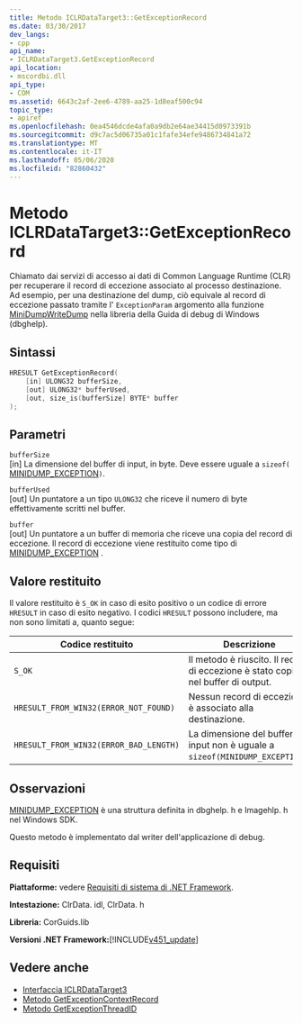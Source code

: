 ```yaml
---
title: Metodo ICLRDataTarget3::GetExceptionRecord
ms.date: 03/30/2017
dev_langs:
- cpp
api_name:
- ICLRDataTarget3.GetExceptionRecord
api_location:
- mscordbi.dll
api_type:
- COM
ms.assetid: 6643c2af-2ee6-4789-aa25-1d8eaf500c94
topic_type:
- apiref
ms.openlocfilehash: 0ea4546dcde4afa0a9db2e64ae34415d0973391b
ms.sourcegitcommit: d9c7ac5d06735a01c1fafe34efe9486734841a72
ms.translationtype: MT
ms.contentlocale: it-IT
ms.lasthandoff: 05/06/2020
ms.locfileid: "82860432"
---
```

# <a name="iclrdatatarget3getexceptionrecord-method"></a>Metodo ICLRDataTarget3::GetExceptionRecord
Chiamato dai servizi di accesso ai dati di Common Language Runtime (CLR) per recuperare il record di eccezione associato al processo destinazione. Ad esempio, per una destinazione del dump, ciò equivale al record di eccezione passato tramite l' `ExceptionParam` argomento alla funzione [MiniDumpWriteDump](/windows/desktop/api/minidumpapiset/nf-minidumpapiset-minidumpwritedump) nella libreria della Guida di debug di Windows (dbghelp).  
  
## <a name="syntax"></a>Sintassi  
  
```cpp  
HRESULT GetExceptionRecord(  
    [in] ULONG32 bufferSize,  
    [out] ULONG32* bufferUsed,  
    [out, size_is(bufferSize] BYTE* buffer  
);  
```  
  
## <a name="parameters"></a>Parametri  
 `bufferSize`  
 [in] La dimensione del buffer di input, in byte. Deve essere uguale a `sizeof(` [MINIDUMP_EXCEPTION](/windows/win32/api/minidumpapiset/ns-minidumpapiset-minidump_exception)`)`.  
  
 `bufferUsed`  
 [out] Un puntatore a un tipo `ULONG32` che riceve il numero di byte effettivamente scritti nel buffer.  
  
 `buffer`  
 [out] Un puntatore a un buffer di memoria che riceve una copia del record di eccezione. Il record di eccezione viene restituito come tipo di [MINIDUMP_EXCEPTION](/windows/win32/api/minidumpapiset/ns-minidumpapiset-minidump_exception) .  
  
## <a name="return-value"></a>Valore restituito  
 Il valore restituito è `S_OK` in caso di esito positivo o un codice di errore `HRESULT` in caso di esito negativo. I codici `HRESULT` possono includere, ma non sono limitati a, quanto segue:  
  
|Codice restituito|Descrizione|  
|-----------------|-----------------|  
|`S_OK`|Il metodo è riuscito. Il record di eccezione è stato copiato nel buffer di output.|  
|`HRESULT_FROM_WIN32(ERROR_NOT_FOUND)`|Nessun record di eccezione è associato alla destinazione.|  
|`HRESULT_FROM_WIN32(ERROR_BAD_LENGTH)`|La dimensione del buffer di input non è uguale a `sizeof(MINIDUMP_EXCEPTION)`.|  
  
## <a name="remarks"></a>Osservazioni  
 [MINIDUMP_EXCEPTION](/windows/win32/api/minidumpapiset/ns-minidumpapiset-minidump_exception) è una struttura definita in dbghelp. h e Imagehlp. h nel Windows SDK.  
  
 Questo metodo è implementato dal writer dell'applicazione di debug.  
  
## <a name="requirements"></a>Requisiti  
 **Piattaforme:** vedere [Requisiti di sistema di .NET Framework](../../get-started/system-requirements.md).  
  
 **Intestazione:** ClrData. idl, ClrData. h  
  
 **Libreria:** CorGuids.lib  
  
 **Versioni .NET Framework:**[!INCLUDE[v451_update](../../../../includes/net-current-v451-nov-plus.md)]  
  
## <a name="see-also"></a>Vedere anche

- [Interfaccia ICLRDataTarget3](iclrdatatarget3-interface.md)
- [Metodo GetExceptionContextRecord](iclrdatatarget3-getexceptioncontextrecord-method.md)
- [Metodo GetExceptionThreadID](iclrdatatarget3-getexceptionthreadid-method.md)
